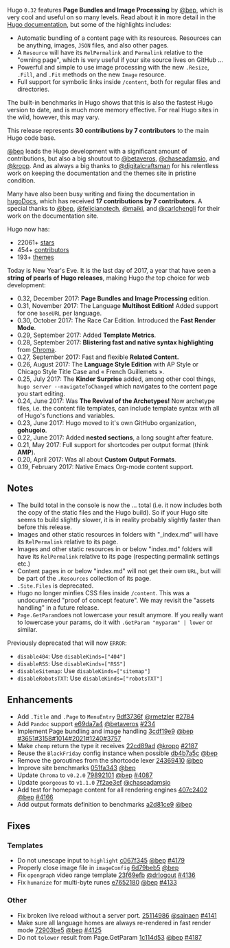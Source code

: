 Hugo `0.32` features **Page Bundles and Image Processing** by [@bep](https://github.com/bep), which is very cool and useful on so many levels. Read about it in more detail in the [Hugo documentation](https://gohugo.io/about/new-in-032/), but some of the highlights includes:

* Automatic bundling of a content page with its resources. Resources can be anything, images, `JSON` files, and also other pages.
* A `Resource` will have its `RelPermalink` and `Permalink` relative to the "owning page", which is very useful if your site source lives on GitHub ...
* Powerful and simple to use image processing with the new `.Resize`, `.Fill`, and `.Fit` methods on the new `Image` resource.
* Full support for symbolic links inside `/content`, both for regular files and directories.

The built-in benchmarks in Hugo shows that this is also the fastest Hugo version to date, and is much more memory effective. For real Hugo sites in the wild, however, this may vary.

This release represents **30 contributions by 7 contributors** to the main Hugo code base.

[@bep](https://github.com/bep) leads the Hugo development with a significant amount of contributions, but also a big shoutout to [@betaveros](https://github.com/betaveros), [@chaseadamsio](https://github.com/chaseadamsio), and [@kropp](https://github.com/kropp). And as always a big thanks to [@digitalcraftsman](https://github.com/digitalcraftsman) for his relentless work on keeping the documentation and the themes site in pristine condition.

Many have also been busy writing and fixing the documentation in [hugoDocs](https://github.com/gohugoio/hugoDocs), 
which has received **17 contributions by 7 contributors**. A special thanks to [@bep](https://github.com/bep), [@felicianotech](https://github.com/felicianotech), [@maiki](https://github.com/maiki), and [@carlchengli](https://github.com/carlchengli) for their work on the documentation site.

Hugo now has:

* 22061+ [stars](https://github.com/gohugoio/hugo/stargazers)
* 454+ [contributors](https://github.com/gohugoio/hugo/graphs/contributors)
* 193+ [themes](http://themes.gohugo.io/)

Today is New Year's Eve. It is the last day of 2017, a year that have seen a **string of pearls of Hugo releases**, making Hugo _the_ top choice for web development:

* 0.32, December 2017: **Page Bundles and Image Processing** edition.
* 0.31, November 2017: The Language **Multihost Edition!** Added support for one `baseURL` per language.
* 0.30, October 2017: The Race Car Edition. Introduced the **Fast Render Mode**.
* 0.29, September 2017: Added **Template Metrics**.
*  0.28, September 2017:  **Blistering fast and native syntax highlighting** from [Chroma](https://github.com/alecthomas/chroma).
* 0.27, September 2017: Fast and flexible **Related Content.**
*  0.26, August 2017: The **Language Style Edition**  with AP Style or Chicago Style Title Case and « French Guillemets ».
* 0.25, July 2017: The **Kinder Surprise** added, among other cool things, `hugo server --navigateToChanged` which navigates to the content page you start editing.
* 0.24, June 2017: Was **The Revival of the Archetypes!** Now archetype files, i.e. the content file templates, can include template syntax with all of Hugo's functions and variables.
* 0.23, June 2017: Hugo moved to it's own GitHubo organization, **gohugoio**.
* 0.22, June 2017: Added **nested sections**, a long sought after feature.
* 0.21, May 2017: Full support for shortcodes per output format (think **AMP**).
* 0.20, April 2017: Was all about **Custom Output Formats**.
* 0.19, February 2017: Native Emacs Org-mode content support.

## Notes

* The build total in the console is now the ... total (i.e. it now includes both the copy of the static files and the Hugo build). So if your Hugo site seems to build slightly slower, it is in reality probably slightly faster than before this release.
* Images and other static resources in folders with "_index.md" will have its `RelPermalink` relative to its page.
* Images and other static resources in or below "index.md" folders will have its `RelPermalink` relative to its page (respecting permalink settings etc.)
* Content pages in or below "index.md" will not get their own `URL`, but will be part of the `.Resources` collection of its page.
* `.Site.Files` is deprecated.
* Hugo no longer minfies CSS files inside `/content`. This was a undocumented "proof of concept feature". We may revisit the "assets handling" in a future release.	
* `Page.GetParam`does not lowercase your result anymore. If you really want to lowercase your params, do it with `.GetParam "myparam" | lower` or similar.

Previously deprecated that will now `ERROR`:

* `disable404`: Use `disableKinds=["404"]`
* `disableRSS`:  Use `disableKinds=["RSS"]`
* `disableSitemap`:  Use `disableKinds=["sitemap"]`
* `disableRobotsTXT`: Use `disableKinds=["robotsTXT"]`

## Enhancements

* Add `.Title` and `.Page` to `MenuEntry` [9df3736f](https://github.com/gohugoio/hugo/commit/9df3736fec164c51d819797416dc263f2869be77) [@rmetzler](https://github.com/rmetzler) [#2784](https://github.com/gohugoio/hugo/issues/2784)
* Add `Pandoc` support [e69da7a4](https://github.com/gohugoio/hugo/commit/e69da7a4cb725987f153707bf2fc59c135007e2a) [@betaveros](https://github.com/betaveros) [#234](https://github.com/gohugoio/hugo/issues/234)
* Implement Page bundling and image handling [3cdf19e9](https://github.com/gohugoio/hugo/commit/3cdf19e9b7e46c57a9bb43ff02199177feb55768) [@bep](https://github.com/bep) [#3651](https://github.com/gohugoio/hugo/issues/3651)[#3158](https://github.com/gohugoio/hugo/issues/3158)[#1014](https://github.com/gohugoio/hugo/issues/1014)[#2021](https://github.com/gohugoio/hugo/issues/2021)[#1240](https://github.com/gohugoio/hugo/issues/1240)[#3757](https://github.com/gohugoio/hugo/issues/3757)
* Make `chomp` return the type it receives [22cd89ad](https://github.com/gohugoio/hugo/commit/22cd89adc4792a3b55389d38acd4acfae3786775) [@kropp](https://github.com/kropp) [#2187](https://github.com/gohugoio/hugo/issues/2187) 
* Reuse the `BlackFriday` config instance when possible [db4b7a5c](https://github.com/gohugoio/hugo/commit/db4b7a5c6742c75f9cd9627d3b054d3a72802ec8) [@bep](https://github.com/bep) 
* Remove the goroutines from the shortcode lexer [24369410](https://github.com/gohugoio/hugo/commit/243694102a60da2fb1050020f68384539f9f9ef5) [@bep](https://github.com/bep) 
* Improve site benchmarks [051fa343](https://github.com/gohugoio/hugo/commit/051fa343d06d6c070df742f7cbd125432fcab665) [@bep](https://github.com/bep) 
* Update `Chroma` to `v0.2.0` [79892101](https://github.com/gohugoio/hugo/commit/7989210120dbde78da3741e2ef01b13f4aa78692) [@bep](https://github.com/bep) [#4087](https://github.com/gohugoio/hugo/issues/4087)
* Update `goorgeous` to `v1.1.0` [7f2ae3ef](https://github.com/gohugoio/hugo/commit/7f2ae3ef39f27a9bd26ddb9258b073a840faf491) [@chaseadamsio](https://github.com/chaseadamsio) 
* Add test for homepage content for all rendering engines [407c2402](https://github.com/gohugoio/hugo/commit/407c24020ef2db90cf33fd07e7522b2257013722) [@bep](https://github.com/bep) [#4166](https://github.com/gohugoio/hugo/issues/4166)
* Add output formats definition to benchmarks [a2d81ce9](https://github.com/gohugoio/hugo/commit/a2d81ce983d45b5742c93bd472503c88286f099a) [@bep](https://github.com/bep) 

## Fixes

### Templates

* Do not unescape input to `highlight` [c067f345](https://github.com/gohugoio/hugo/commit/c067f34558b82455b63b9ce8f5983b4b4849c7cf) [@bep](https://github.com/bep) [#4179](https://github.com/gohugoio/hugo/issues/4179)
* Properly close image file in `imageConfig` [6d79beb5](https://github.com/gohugoio/hugo/commit/6d79beb5f67dbb54d7714c3195addf9d8e3924e8) [@bep](https://github.com/bep) 
 * Fix  `opengraph` video range template [23f69efb](https://github.com/gohugoio/hugo/commit/23f69efb3914946b39ce673fcc0f2e3a9ed9d878) [@drlogout](https://github.com/drlogout) [#4136](https://github.com/gohugoio/hugo/issues/4136)
* Fix `humanize` for multi-byte runes [e7652180](https://github.com/gohugoio/hugo/commit/e7652180a13ce149041c48a1c2754c471df569c8) [@bep](https://github.com/bep) [#4133](https://github.com/gohugoio/hugo/issues/4133)

### Other

* Fix broken live reload without a server port. [25114986](https://github.com/gohugoio/hugo/commit/25114986086e5877a0b4108d8cf5e4e95f377241) [@sainaen](https://github.com/sainaen) [#4141](https://github.com/gohugoio/hugo/issues/4141)
* Make sure all language homes are always re-rendered in fast render mode [72903be5](https://github.com/gohugoio/hugo/commit/72903be587e9c4e3644f60b11e26238ec03da2db) [@bep](https://github.com/bep) [#4125](https://github.com/gohugoio/hugo/issues/4125)
* Do not `tolower` result from Page.GetParam [1c114d53](https://github.com/gohugoio/hugo/commit/1c114d539b0755724443fe28c90b12fe2a19085a) [@bep](https://github.com/bep) [#4187](https://github.com/gohugoio/hugo/issues/4187)






